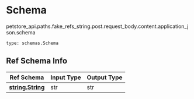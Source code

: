 # Schema
petstore_api.paths.fake_refs_string.post.request_body.content.application_json.schema
```
type: schemas.Schema
```

## Ref Schema Info
Ref Schema | Input Type | Output Type
---------- | ---------- | -----------
[**string.String**](../../../../../../components/schema/string.md) | str | str
